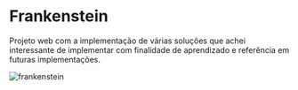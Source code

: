 # Frankenstein
Projeto web com a implementação de várias soluções que achei interessante de implementar com finalidade de aprendizado e referência em futuras implementações.

![frankenstein](https://github.com/user-attachments/assets/d8a16082-2527-4d41-a4cd-1c51cfe86200)
